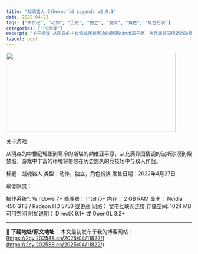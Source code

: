 ```yaml
---
title: "战魂铭人 Otherworld Legends v2.9.1"
date: 2025-04-23
tags: ["中世纪", "动作", "历史", "独立", "竞技", "角色", "角色扮演"]
categories: ["PC游戏"]
excerpt: "关于游戏 从阴森的中世纪城堡到寒冷的斯堪的纳维亚平原，从充满异国情调的波斯沙漠到紫禁城，游戏中丰富的环境将带您在历史悠久的竞技场中与敌人作战。 标题：战魂铭人 类型：动作，独立，角色扮演 发售日期：2022年4月27日 最低限度： 操作系统*: Windows 7+ 处理器： Intel i5+ 内&hellip;"
layout: post
---
```


<img class="aligncenter size-full wp-image-11813" src="https://2cy.202588.cn/wp-content/uploads/2025/04/2025042309250969.webp" alt="" width="460" height="215" />

关于游戏

从阴森的中世纪城堡到寒冷的斯堪的纳维亚平原，从充满异国情调的波斯沙漠到紫禁城，游戏中丰富的环境将带您在历史悠久的竞技场中与敌人作战。

标题：战魂铭人
类型：动作，独立，角色扮演
发售日期：2022年4月27日

最低限度：

操作系统*: Windows 7+
处理器： Intel i5+
内存： 2 GB RAM
显卡： Nvidia 450 GTS / Radeon HD 5750 或更高
网络： 宽带互联网连接
存储空间: 1024 MB 可用空间
附加说明： DirectX 9.1+ 或 OpenGL 3.2+

---
📖 **下载地址/原文地址：** 本文最初发布于我的博客网站：[https://2cy.202588.cn/2025/04/11822/](https://2cy.202588.cn/2025/04/11822/)
